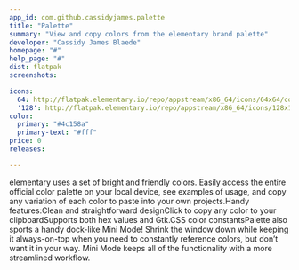 ```yaml
---
app_id: com.github.cassidyjames.palette
title: "Palette"
summary: "View and copy colors from the elementary brand palette"
developer: "Cassidy James Blaede"
homepage: "#"
help_page: "#"
dist: flatpak
screenshots:

icons:
  64: http://flatpak.elementary.io/repo/appstream/x86_64/icons/64x64/com.github.cassidyjames.palette.png
  '128': http://flatpak.elementary.io/repo/appstream/x86_64/icons/128x128/com.github.cassidyjames.palette.png
color:
  primary: "#4c158a"
  primary-text: "#fff"
price: 0
releases:

---
```


elementary uses a set of bright and friendly colors. Easily access the entire official color palette on your local device, see examples of usage, and copy any variation of each color to paste into your own projects.Handy features:Clean and straightforward designClick to copy any color to your clipboardSupports both hex values and Gtk.CSS color constantsPalette also sports a handy dock-like Mini Mode! Shrink the window down while keeping it always-on-top when you need to constantly reference colors, but don’t want it in your way. Mini Mode keeps all of the functionality with a more streamlined workflow.